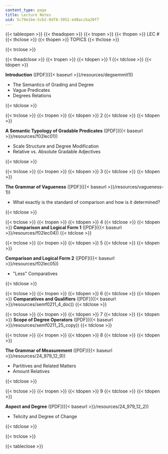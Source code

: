 ```yaml
---
content_type: page
title: Lecture Notes
uid: 5c79e1be-5cb2-9df8-3952-ed8accba20f7
---
```


{{< tableopen >}}
{{< theadopen >}}
{{< tropen >}}
{{< thopen >}}
LEC #
{{< thclose >}}
{{< thopen >}}
TOPICS
{{< thclose >}}

{{< trclose >}}

{{< theadclose >}}
{{< tropen >}}
{{< tdopen >}}
1
{{< tdclose >}}
{{< tdopen >}}


**Introduction** ([PDF]({{< baseurl >}}/resources/degsemmit1))

*   The Semantics of Grading and Degree
*   Vague Predicates
*   Degrees Relations


{{< tdclose >}}

{{< trclose >}}
{{< tropen >}}
{{< tdopen >}}
2
{{< tdclose >}}
{{< tdopen >}}


**A Semantic Typology of Gradable Predicates** ([PDF]({{< baseurl >}}/resources/f02lec01))

*   Scale Structure and Degree Modification
*   Relative vs. Absolute Gradable Adjectives


{{< tdclose >}}

{{< trclose >}}
{{< tropen >}}
{{< tdopen >}}
3
{{< tdclose >}}
{{< tdopen >}}


**The Grammar of Vagueness** ([PDF]({{< baseurl >}}/resources/vagueness-1))

*   What exactly is the standard of comparison and how is it determined?


{{< tdclose >}}

{{< trclose >}}
{{< tropen >}}
{{< tdopen >}}
4
{{< tdclose >}}
{{< tdopen >}}
**Comparison and Logical Form 1** ([PDF]({{< baseurl >}}/resources/f02lec04))
{{< tdclose >}}

{{< trclose >}}
{{< tropen >}}
{{< tdopen >}}
5
{{< tdclose >}}
{{< tdopen >}}


**Comparison and Logical Form 2** ([PDF]({{< baseurl >}}/resources/f02lec05))

*   "Less" Comparatives


{{< tdclose >}}

{{< trclose >}}
{{< tropen >}}
{{< tdopen >}}
6
{{< tdclose >}}
{{< tdopen >}}
**Comparatives and Qualifiers** ([PDF]({{< baseurl >}}/resources/semf0211_4_doc))
{{< tdclose >}}

{{< trclose >}}
{{< tropen >}}
{{< tdopen >}}
7
{{< tdclose >}}
{{< tdopen >}}
**Scope of Degree Operators** ([PDF]({{< baseurl >}}/resources/semf0211_25_copy))
{{< tdclose >}}

{{< trclose >}}
{{< tropen >}}
{{< tdopen >}}
8
{{< tdclose >}}
{{< tdopen >}}


**The Grammar of Measurement** ([PDF]({{< baseurl >}}/resources/24_979_12_9))

*   Partitives and Related Matters
*   Amount Relatives


{{< tdclose >}}

{{< trclose >}}
{{< tropen >}}
{{< tdopen >}}
9
{{< tdclose >}}
{{< tdopen >}}


**Aspect and Degree** ([PDF]({{< baseurl >}}/resources/24_979_12_2))

*   Telicity and Degree of Change


{{< tdclose >}}

{{< trclose >}}

{{< tableclose >}}